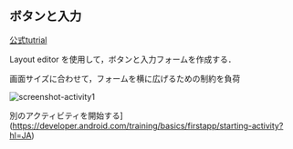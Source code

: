 ## ボタンと入力

[公式tutrial](<https://developer.android.com/training/basics/firstapp/building-ui?hl=JA>)

Layout editor を使用して，ボタンと入力フォームを作成する．

画面サイズに合わせて，フォームを横に広げるための制約を負荷

![screenshot-activity1](C:\Users\HOME\Documents\GitHub\what-I-learn\Android\SampleApps.assets\screenshot-activity1.png)



別のアクティビティを開始する](<https://developer.android.com/training/basics/firstapp/starting-activity?hl=JA>)

